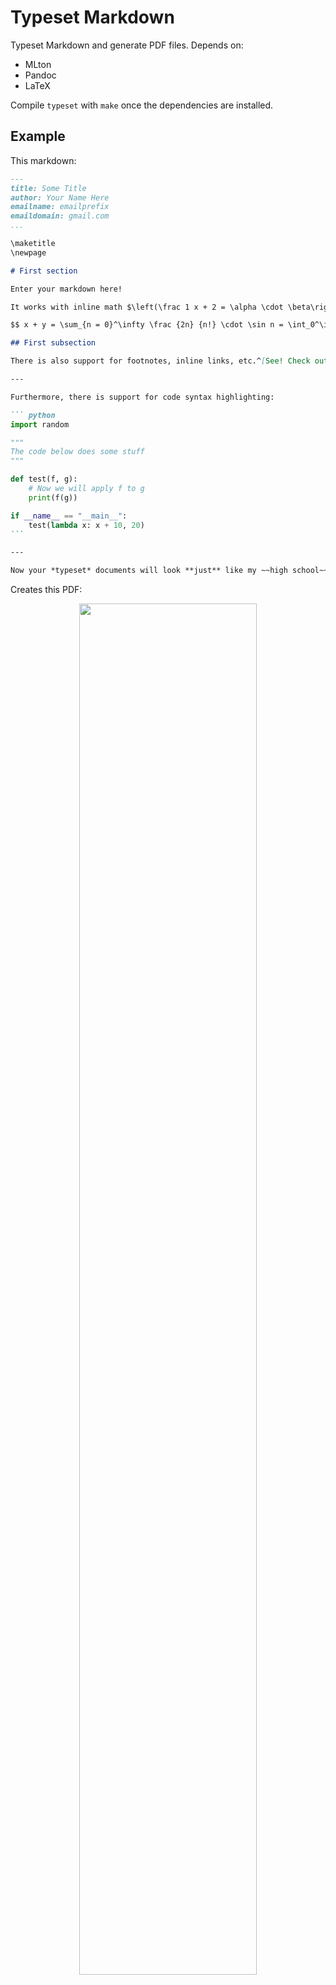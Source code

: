 # Typeset Markdown

Typeset Markdown and generate PDF files. Depends on: 

- MLton
- Pandoc
- LaTeX

Compile `typeset` with `make` once the dependencies are installed.

## Example

This markdown:

`````markdown
---
title: Some Title
author: Your Name Here
emailname: emailprefix
emaildomain: gmail.com
...

\maketitle
\newpage

# First section

Enter your markdown here!

It works with inline math $\left(\frac 1 x + 2 = \alpha \cdot \beta\right)$ and math evironments:

$$ x + y = \sum_{n = 0}^\infty \frac {2n} {n!} \cdot \sin n = \int_0^\infty \frac {\ln 3x} x ~dx $$

## First subsection

There is also support for footnotes, inline links, etc.^[See! Check out this link! <https://example.com>]

---

Furthermore, there is support for code syntax highlighting:

``` python
import random

"""
The code below does some stuff
"""

def test(f, g):
    # Now we will apply f to g
    print(f(g))

if __name__ == "__main__":
    test(lambda x: x + 10, 20)
```

---

Now your *typeset* documents will look **just** like my ~~high school~~ college math homework!
`````

Creates this PDF:

<div align="center">
<img src="https://user-images.githubusercontent.com/7355528/138580069-914bb6d3-41b2-4182-beb8-ca725b5406f4.png" width="75%">
</div>

